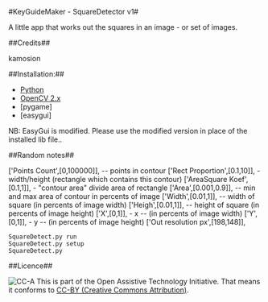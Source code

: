 #KeyGuideMaker - SquareDetector v1#

A little app that works out the squares in an image - or set of images. 

##Credits##

kamosion


##Installation:##

* [Python](http://www.python.org/download/releases/2.7.2/)
* [OpenCV 2.x](https://github.com/btel/svg_utils)
* [pygame]
* [easygui] 

NB: EasyGui is modified. Please use the modified version in place of the installed lib file..


##Random notes##

 ['Points Count',[0,100000]], -- points in contour
    ['Rect Proportion',[0.1,10]], - width/height (rectangle which contains this contour)
    ['AreaSquare Koef',[0.1,1]], - "contour area" divide area of rectangle
    ['Area',[0.001,0.9]], -- min and max area of contour in percents of image
    ['Width',[0.01,1]], -- width of square (in percents of image width)
    ['Heigh',[0.01,1]], -- height of square (in percents of image height)
    ['X',[0,1]], - x -- (in percents of image width)
    ['Y',[0,1]], - y -- (in percents of image height)
    ['Out resolution px',[198,148]],
    
    SquareDetect.py run 
    SquareDetect.py setup
    SquareDetect.py
    
##Licence##

![CC-A](http://i.creativecommons.org/l/by/3.0/88x31.png)
This is part of the Open Assistive Technology Initiative. That means it conforms to [CC-BY (Creative Commons Attribution)](http://creativecommons.org/licenses/by/3.0). 
